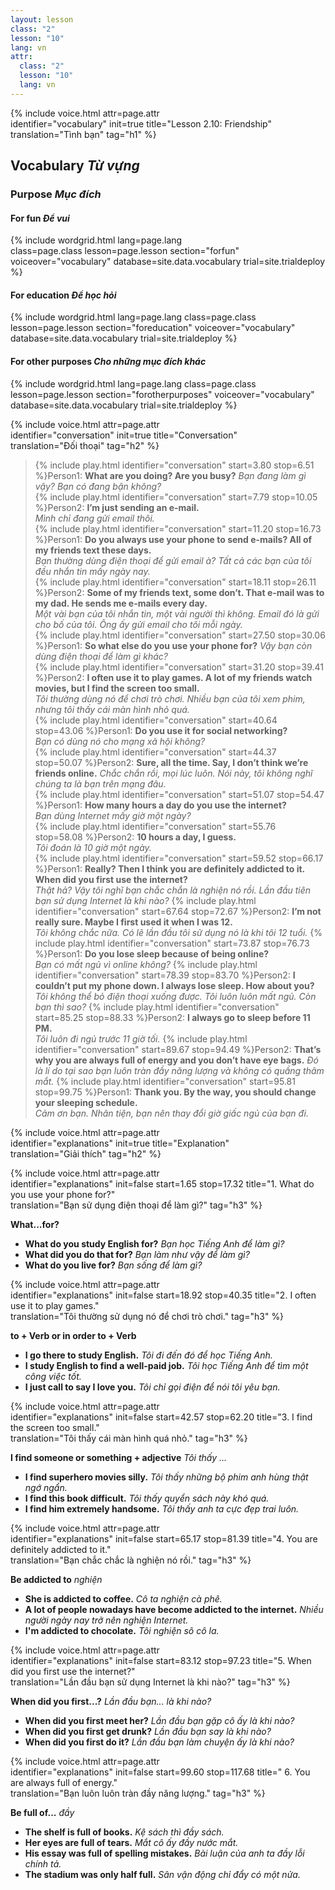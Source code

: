 ```yaml
---
layout: lesson
class: "2"
lesson: "10"
lang: vn
attr:
  class: "2"
  lesson: "10"
  lang: vn
---
```


{%  include voice.html attr=page.attr  
	identifier="vocabulary"  init=true
	title="Lesson 2.10: Friendship"        
	translation="Tình bạn"
    tag="h1" %}

## Vocabulary  *Từ vựng*

### Purpose *Mục đích*

#### For fun *Để vui*

{% include wordgrid.html lang=page.lang  
		class=page.class 
		lesson=page.lesson 
		section="forfun"
		voiceover="vocabulary"
		database=site.data.vocabulary 
		trial=site.trialdeploy %}

#### For education *Để học hỏi*

{% include wordgrid.html lang=page.lang
		class=page.class 
		lesson=page.lesson 
		section="foreducation"
		voiceover="vocabulary"
		database=site.data.vocabulary 
		trial=site.trialdeploy %}

#### For other purposes *Cho những mục đích khác*

{% include wordgrid.html lang=page.lang
		class=page.class 
		lesson=page.lesson 
		section="forotherpurposes"
		voiceover="vocabulary"
		database=site.data.vocabulary 
		trial=site.trialdeploy %}

{%  include voice.html attr=page.attr  
	identifier="conversation"  init=true
	title="Conversation"        
	translation="Đối thoại"
    tag="h2" %}		

> {% include play.html identifier="conversation" start=3.80 stop=6.51 %}Person1: **What are you doing? Are you busy?** 
*Bạn đang làm gì vậy? Bạn có đang bận không?*   
> {% include play.html identifier="conversation" start=7.79 stop=10.05 %}Person2: **I’m just sending an e-mail.**  
*Mình chỉ đang gửi email thôi.*    
> {% include play.html identifier="conversation" start=11.20 stop=16.73 %}Person1: **Do you always use your phone to send e-mails? All of my friends text these days.**    
*Bạn thường dùng điện thoại để gửi email à? Tất cả các bạn của tôi đều nhắn tin mấy ngày nay.*     
> {% include play.html identifier="conversation" start=18.11 stop=26.11 %}Person2: **Some of my friends text, some don’t. That e-mail was to my dad. He sends me e-mails every day.**  
*Một vài bạn của tôi nhắn tin, một vài người thì không. Email đó là gửi cho bố của tôi. Ông ấy gửi email cho tôi mỗi ngày.*     
> {% include play.html identifier="conversation" start=27.50 stop=30.06 %}Person1: **So what else do you use your phone for?** 
*Vậy bạn còn dùng điện thoại để làm gì khác?*    
> {% include play.html identifier="conversation" start=31.20 stop=39.41 %}Person2: **I often use it to play games. A lot of my friends watch movies, but I find the screen too small.**      
*Tôi thường dùng nó để chơi trò chơi. Nhiều bạn của tôi xem phim, nhưng tôi thấy cái màn hình nhỏ quá.*     
> {% include play.html identifier="conversation" start=40.64 stop=43.06 %}Person1: **Do you use it for social networking?**  
*Bạn có dùng nó cho mạng xã hội không?*    
> {% include play.html identifier="conversation" start=44.37 stop=50.07 %}Person2: **Sure, all the time. Say, I don’t think we’re friends online.** 
*Chắc chắn rồi, mọi lúc luôn. Nói này, tôi không nghĩ chúng ta là bạn trên mạng đâu.*     
> {% include play.html identifier="conversation" start=51.07 stop=54.47 %}Person1: **How many hours a day do you use the internet?**  
*Bạn dùng Internet mấy giờ một ngày?*    
> {% include play.html identifier="conversation" start=55.76 stop=58.08 %}Person2: **10 hours a day, I guess.**     
*Tôi đoán là 10 giờ một ngày.*   
> {% include play.html identifier="conversation" start=59.52 stop=66.17 %}Person1: **Really? Then I think you are definitely addicted to it. When did you first use the internet?**     
*Thật hả? Vậy tôi nghĩ bạn chắc chắn là nghiện nó rồi. Lần đầu tiên bạn sử dụng Internet là khi nào?*
> {% include play.html identifier="conversation" start=67.64 stop=72.67 %}Person2: **I’m not really sure. Maybe I first used it when I was 12.**  
*Tôi không chắc nữa. Có lẽ lần đầu tôi sử dụng nó là khi tôi 12 tuổi.*
> {% include play.html identifier="conversation" start=73.87 stop=76.73 %}Person1: **Do you lose sleep because of being online?**  
*Bạn có mất ngủ vì online không?*
> {% include play.html identifier="conversation" start=78.39 stop=83.70 %}Person2: **I couldn’t put my phone down. I always lose sleep. How about you?** 
*Tôi không thể bỏ điện thoại xuống được. Tôi luôn luôn mất ngủ. Còn bạn thì sao?* 
> {% include play.html identifier="conversation" start=85.25 stop=88.33 %}Person2: **I always go to sleep before 11 PM.**  
*Tôi luôn đi ngủ trước 11 giờ tối.*
> {% include play.html identifier="conversation" start=89.67 stop=94.49 %}Person2: **That’s why you are always full of energy and you don’t have eye bags.** 
*Đó là lí do tại sao bạn luôn tràn đầy năng lượng và không có quầng thâm mắt.* 
> {% include play.html identifier="conversation" start=95.81 stop=99.75 %}Person1: **Thank you. By the way, you should change your sleeping schedule.**  
*Cảm ơn bạn. Nhân tiện, bạn nên thay đổi giờ giấc ngủ của bạn đi.*    

{%  include voice.html attr=page.attr  
	identifier="explanations"  init=true
	title="Explanation"        
	translation="Giải thích"
    tag="h2" %}

{%  include voice.html attr=page.attr  
	identifier="explanations"  init=false start=1.65 stop=17.32
	title="1. What do you use your phone for?"        
	translation="Bạn sử dụng điện thoại để làm gì?"
    tag="h3" %}
 
**What...for?** 

- **What do you study English for?** *Bạn học Tiếng Anh để làm gì?*
- **What did you do that for?** *Bạn làm như vậy để làm gì?*
- **What do you live for?** *Bạn sống để làm gì?*

{%  include voice.html attr=page.attr  
	identifier="explanations"  init=false start=18.92 stop=40.35
	title="2. I often use it to play games."        
	translation="Tôi thường sử dụng nó để chơi trò chơi."
    tag="h3" %}

**to + Verb or in order to + Verb** 

- **I go there to study English.** *Tôi đi đến đó để học Tiếng Anh.*
- **I study English to find a well-paid job.** *Tôi học Tiếng Anh để tìm một công việc tốt.*
- **I just call to say I love you.** *Tôi chỉ gọi điện để nói tôi yêu bạn.*

{%  include voice.html attr=page.attr  
	identifier="explanations"  init=false start=42.57 stop=62.20
	title="3. I find the screen too small."        
	translation="Tôi thấy cái màn hình quá nhỏ."
    tag="h3" %}

**I find someone or something + adjective**  *Tôi thấy ...*

- **I find superhero movies silly.** *Tôi thấy những bộ phim anh hùng thật ngớ ngẩn.*
- **I find this book difficult.** *Tôi thấy quyển sách này khó quá.*
- **I find him extremely handsome.** *Tôi thấy anh ta cực đẹp trai luôn.* 

{%  include voice.html attr=page.attr  
	identifier="explanations"  init=false start=65.17 stop=81.39
	title="4. You are definitely addicted to it."        
	translation="Bạn chắc chắc là nghiện nó rồi."
    tag="h3" %}

**Be addicted to**  *nghiện*

- **She is addicted to coffee.** *Cô ta nghiện cà phê.*
- **A lot of people nowadays have become addicted to the internet.** *Nhiều người ngày nay trở nên nghiện Internet.*
- **I'm addicted to chocolate.** *Tôi nghiện sô cô la.*

{%  include voice.html attr=page.attr  
	identifier="explanations"  init=false start=83.12 stop=97.23
	title="5. When did you first use the internet?"        
	translation="Lần đầu bạn sử dụng Internet là khi nào?"
    tag="h3" %}

**When did you first...?**  *Lần đầu bạn... là khi nào?*

- **When did you first meet her?** *Lần đầu bạn gặp cô ấy là khi nào?*
- **When did you first get drunk?** *Lần đầu bạn say là khi nào?*
- **When did you first do it?** *Lần đầu bạn làm chuyện ấy là khi nào?*

{%  include voice.html attr=page.attr  
	identifier="explanations"  init=false start=99.60 stop=117.68
	title=" 6. You are always full of energy."        
	translation="Bạn luôn luôn tràn đầy năng lượng."
    tag="h3" %}
	
**Be full of...**  *đầy* 

- **The shelf is full of books.** *Kệ sách thì đầy sách.*
- **Her eyes are full of tears.** *Mắt cô ấy đầy nước mắt.*
- **His essay was full of spelling mistakes.** *Bài luận của anh ta đầy lỗi chính tả.*
- **The stadium was only half full.** *Sân vận động chỉ đẩy có một nửa.*
